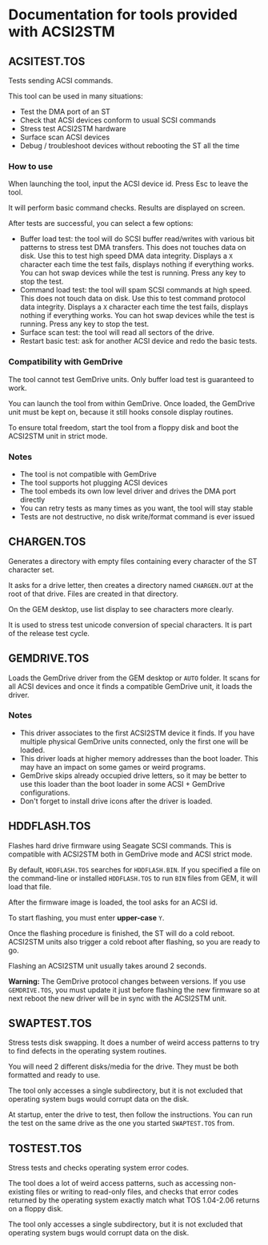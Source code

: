 Documentation for tools provided with ACSI2STM
==============================================


ACSITEST.TOS
------------

Tests sending ACSI commands.

This tool can be used in many situations:

* Test the DMA port of an ST
* Check that ACSI devices conform to usual SCSI commands
* Stress test ACSI2STM hardware
* Surface scan ACSI devices
* Debug / troubleshoot devices without rebooting the ST all the time

### How to use

When launching the tool, input the ACSI device id. Press Esc to leave the tool.

It will perform basic command checks. Results are displayed on screen.

After tests are successful, you can select a few options:

* Buffer load test: the tool will do SCSI buffer read/writes with various bit
  patterns to stress test DMA transfers. This does not touches data on disk.
  Use this to test high speed DMA data integrity. Displays a `X` character each
  time the test fails, displays nothing if everything works. You can hot swap
  devices while the test is running. Press any key to stop the test.
* Command load test: the tool will spam SCSI commands at high speed. This does
  not touch data on disk. Use this to test command protocol data integrity.
  Displays a `X` character each time the test fails, displays nothing if
  everything works. You can hot swap devices while the test is running. Press
  any key to stop the test.
* Surface scan test: the tool will read all sectors of the drive.
* Restart basic test: ask for another ACSI device and redo the basic tests.


### Compatibility with GemDrive

The tool cannot test GemDrive units. Only buffer load test is guaranteed to
work.

You can launch the tool from within GemDrive. Once loaded, the GemDrive unit
must be kept on, because it still hooks console display routines.

To ensure total freedom, start the tool from a floppy disk and boot the ACSI2STM
unit in strict mode.

### Notes

* The tool is not compatible with GemDrive
* The tool supports hot plugging ACSI devices
* The tool embeds its own low level driver and drives the DMA port directly
* You can retry tests as many times as you want, the tool will stay stable
* Tests are not destructive, no disk write/format command is ever issued


CHARGEN.TOS
-----------

Generates a directory with empty files containing every character of the ST
character set.

It asks for a drive letter, then creates a directory named `CHARGEN.OUT` at the
root of that drive. Files are created in that directory.

On the GEM desktop, use list display to see characters more clearly.

It is used to stress test unicode conversion of special characters. It is part
of the release test cycle.


GEMDRIVE.TOS
------------

Loads the GemDrive driver from the GEM desktop or `AUTO` folder. It scans for
all ACSI devices and once it finds a compatible GemDrive unit, it loads the
driver.

### Notes

* This driver associates to the first ACSI2STM device it finds. If you have
  multiple physical GemDrive units connected, only the first one will be loaded.
* This driver loads at higher memory addresses than the boot loader. This may
  have an impact on some games or weird programs.
* GemDrive skips already occupied drive letters, so it may be better to use this
  loader than the boot loader in some ACSI + GemDrive configurations.
* Don't forget to install drive icons after the driver is loaded.


HDDFLASH.TOS
------------

Flashes hard drive firmware using Seagate SCSI commands. This is compatible with
ACSI2STM both in GemDrive mode and ACSI strict mode.

By default, `HDDFLASH.TOS` searches for `HDDFLASH.BIN`. If you specified a file
on the command-line or installed `HDDFLASH.TOS` to run `BIN` files from GEM, it
will load that file.

After the firmware image is loaded, the tool asks for an ACSI id.

To start flashing, you must enter **upper-case** `Y`.

Once the flashing procedure is finished, the ST will do a cold reboot. ACSI2STM
units also trigger a cold reboot after flashing, so you are ready to go.

Flashing an ACSI2STM unit usually takes around 2 seconds.

**Warning:** The GemDrive protocol changes between versions. If you use
`GEMDRIVE.TOS`, you must update it just before flashing the new firmware so at
next reboot the new driver will be in sync with the ACSI2STM unit.


SWAPTEST.TOS
------------

Stress tests disk swapping. It does a number of weird access patterns to try to
find defects in the operating system routines.

You will need 2 different disks/media for the drive. They must be both
formatted and ready to use.

The tool only accesses a single subdirectory, but it is not excluded that
operating system bugs would corrupt data on the disk.

At startup, enter the drive to test, then follow the instructions. You can run
the test on the same drive as the one you started `SWAPTEST.TOS` from.


TOSTEST.TOS
-----------

Stress tests and checks operating system error codes.

The tool does a lot of weird access patterns, such as accessing non-existing
files or writing to read-only files, and checks that error codes returned by
the operating system  exactly match what TOS 1.04-2.06 returns on a floppy disk.

The tool only accesses a single subdirectory, but it is not excluded that
operating system bugs would corrupt data on the disk.

